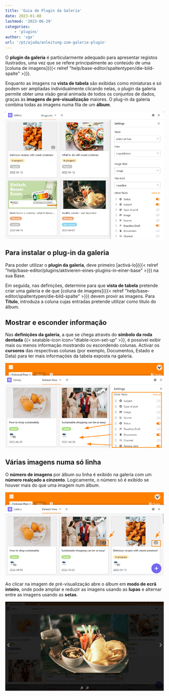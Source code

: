 ```yaml
---
title: 'Guia de Plugin da Galeria'
date: 2023-01-08
lastmod: '2023-06-29'
categories:
    - 'plugins'
author: 'vge'
url: '/pt/ajuda/anleitung-zum-galerie-plugin'
---
```


O **plugin da galeria** é particularmente adequado para apresentar registos ilustrados, uma vez que se refere principalmente ao conteúdo de uma [coluna de imagens]({{< relref "help/base-editor/spaltentypen/die-bild-spalte" >}}).

Enquanto as imagens na **vista de tabela** são exibidas como miniaturas e só podem ser ampliadas individualmente clicando nelas, o plugin da galeria permite obter uma visão geral animada de todos os conjuntos de dados, graças às **imagens de pré-visualização** maiores. O plug-in da galeria combina todas as imagens numa fila de um **álbum**.

![Galeria plugin](images/Galerie-Plugin.png)

## Para instalar o plug-in da galeria

Para poder utilizar o **plugin da galeria**, deve primeiro [activá-lo]({{< relref "help/base-editor/plugins/aktivieren-eines-plugins-in-einer-base" >}}) na sua Base.

Em seguida, nas definições, determine para que **vista de tabela** pretende criar uma galeria e de que [coluna de imagens]({{< relref "help/base-editor/spaltentypen/die-bild-spalte" >}}) devem provir as imagens. Para **Título**, introduza a coluna cujas entradas pretende utilizar como título do álbum.

## Mostrar e esconder informação

Nas **definições da galeria**, a que se chega através do **símbolo da roda dentada** {{< seatable-icon icon="dtable-icon-set-up" >}}, é possível exibir mais ou menos informação mostrando ou escondendo colunas. Activar os **cursores** das respectivas colunas (por exemplo, Documentos, Estado e Data) para ter mais informações da tabela exposta na galeria.

![](images/galerie-plugin.png)

## Várias imagens numa só linha

O **número de imagens** por álbum ou linha é exibido na galeria com um **número realçado a cinzento**. Logicamente, o número só é exibido se houver mais do que uma imagem num álbum.

![Galeria plugin número cinzento](images/graue-nummer.png)

Ao clicar na imagem de pré-visualização abre o álbum em **modo de ecrã inteiro**, onde pode ampliar e reduzir as imagens usando as **lupas** e alternar entre as imagens usando as **setas**.

![Modo ecrã inteiro no plugin da galeria](images/Vollbildmodus-im-Galerie-Plugin.png)
